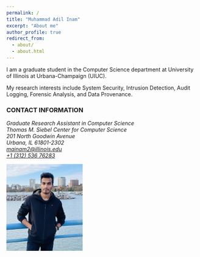 ```yaml
---
permalink: /
title: "Muhammad Adil Inam"
excerpt: "About me"
author_profile: true
redirect_from: 
  - about/
  - about.html
---
```


I am a graduate student in the Computer Science department at University of Illinois at Urbana-Champaign (UIUC). <br>

My research interests include System Security, Intrusion Detection, Audit Logging, Forensic Analysis, and Data Provenance. <br>


### CONTACT INFORMATION
<em> Graduate Research Assistant in Computer Science </em> <br>
<em> Thomas M. Siebel Center for Computer Science</em> <br>
<em> 201 North Goodwin Avenue </em> <br>
<em> Urbana, IL 61801-2302 </em> <br>
<em> [mainam2@illinois.edu](mailto:mainam2@illinois.edu) </em> <br>
<em> [+1 (312) 536 76283](tel:3125366283) </em> <br>

<img src="/images/adil1.jpeg" width="200">
